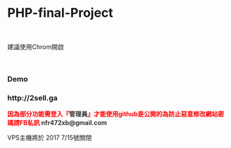 # PHP-final-Project

&nbsp;

建議使用Chrom開啟

&nbsp;
<h3>Demo</h3>
<h3>http://2sell.ga</h3>
<strong><span style="color: #ff0000;">因為部分功能需登入『<span style="color: #333333;">管理員</span>』才能使用github是公開的為防止惡意修改網站密碼請FB私訊 <span style="color: #333333;">nfr472xb@gmail.com</span></span></strong>

VPS主機將於 2017 7/15號關閉

